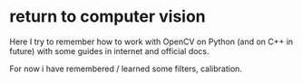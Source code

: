 # return to computer vision

Here I try to remember how to work with OpenCV on Python (and on C++ in future) with some guides in internet and official docs. 

For now i have remembered / learned some filters, calibration. 
